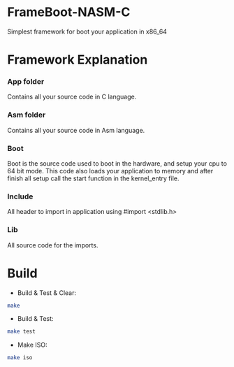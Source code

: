 # FrameBoot-NASM-C
Simplest framework for boot your application in x86_64 


# Framework Explanation

### App folder

Contains all your source code in C language.

### Asm folder

Contains all your source code in Asm language.

### Boot

Boot is the source code used to boot in the hardware, and setup your cpu to 64 bit mode. This code also loads your application to memory and after 
finish all setup call the start function in the kernel_entry file.

### Include

All header to import in application using #import <stdlib.h>

### Lib

All source code for the imports.


# Build

- Build & Test & Clear:
```bash
make
```
- Build & Test:
```bash
make test
```
- Make ISO:
```bash
make iso
```

